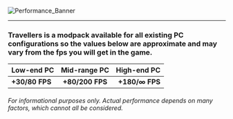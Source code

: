 ![Performance_Banner](https://github.com/TravellersMC/Travellers/assets/124934175/3e1861d9-dbec-478d-b306-1f7b6018068a)

------------

### Travellers is a modpack available for all existing PC configurations so the values below are approximate and may vary from the fps you will get in the game.
| Low-end PC | Mid-range PC | High-end PC |
| :------------ |:---------------:| -----:|
| **+30/80 FPS** | **+80/200 FPS** | **+180/∞ FPS** |
###### For informational purposes only. Actual performance depends on many factors, which cannot all be considered.
